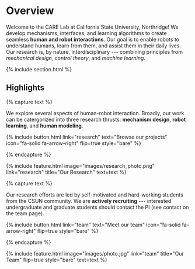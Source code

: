 ---
---

# Overview

Welcome to the CARE Lab at California State University, Northridge! We develop mechanisms, interfaces, and learning algorithms to create seamless **human and robot interactions**. Our goal is to enable robots to understand humans, learn from them, and assist them in their daily lives. Our research is, by nature, interdisciplinary --- combining principles from *mechanical design*, *control theory*, and *machine learning*.


{% include section.html %}

## Highlights

{% capture text %}

We explore several aspects of human-robot interaction. Broadly, our work can be catergorized into three research thrusts:
**mechanism design**, **robot learning**, and **human modeling**.

{%
  include button.html
  link="research"
  text="Browse our projects"
  icon="fa-solid fa-arrow-right"
  flip=true
  style="bare"
%}

{% endcapture %}

{%
  include feature.html
  image="images/research_photo.png"
  link="research"
  title="Our Research"
  text=text
%}

{% capture text %}

Our research efforts are led by self-motivated and hard-working students from the CSUN community. We are **actively recruiting** --- interested undergraduate and graduate students should contact the PI (see contact on the team page).

{%
  include button.html
  link="team"
  text="Meet our team"
  icon="fa-solid fa-arrow-right"
  flip=true
  style="bare"
%}

{% endcapture %}

{%
  include feature.html
  image="images/photo.jpg"
  link="team"
  title="Our Team"
  flip=true
  style="bare"
  text=text
%}

<!-- {% capture text %}

Lorem ipsum dolor sit amet, consectetur adipiscing elit, sed do eiusmod tempor incididunt ut labore et dolore magna aliqua.

{%
  include button.html
  link="projects"
  text="Browse our projects"
  icon="fa-solid fa-arrow-right"
  flip=true
  style="bare"
%}

{% endcapture %}

{%
  include feature.html
  image="images/photo.jpg"
  link="projects"
  title="Our Projects"
  flip=true
  style="bare"
  text=text
%} -->